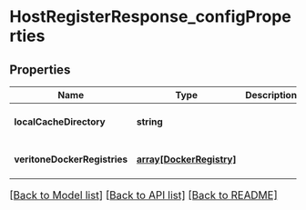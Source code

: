# HostRegisterResponse_configProperties

## Properties
Name | Type | Description | Notes
------------ | ------------- | ------------- | -------------
**localCacheDirectory** | **string** |  | [optional] [default to null]
**veritoneDockerRegistries** | [**array[DockerRegistry]**](DockerRegistry.md) |  | [optional] [default to null]

[[Back to Model list]](../README.md#documentation-for-models) [[Back to API list]](../README.md#documentation-for-api-endpoints) [[Back to README]](../README.md)

<style>
     p, ul, ol, li { font-size: 18px !important;}
</style>


